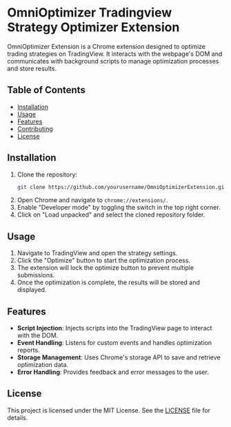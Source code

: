 # OmniOptimizer Tradingview Strategy Optimizer Extension

OmniOptimizer Extension is a Chrome extension designed to optimize trading strategies on TradingView. It interacts with the webpage's DOM and communicates with background scripts to manage optimization processes and store results.

## Table of Contents

- [Installation](#installation)
- [Usage](#usage)
- [Features](#features)
- [Contributing](#contributing)
- [License](#license)

## Installation

1. Clone the repository:
    ```bash
    git clone https://github.com/yourusername/OmniOptimizerExtension.git
    ```
2. Open Chrome and navigate to `chrome://extensions/`.
3. Enable "Developer mode" by toggling the switch in the top right corner.
4. Click on "Load unpacked" and select the cloned repository folder.

## Usage

1. Navigate to TradingView and open the strategy settings.
2. Click the "Optimize" button to start the optimization process.
3. The extension will lock the optimize button to prevent multiple submissions.
4. Once the optimization is complete, the results will be stored and displayed.

## Features

- **Script Injection**: Injects scripts into the TradingView page to interact with the DOM.
- **Event Handling**: Listens for custom events and handles optimization reports.
- **Storage Management**: Uses Chrome's storage API to save and retrieve optimization data.
- **Error Handling**: Provides feedback and error messages to the user.

## License

This project is licensed under the MIT License. See the [LICENSE](LICENSE) file for details.